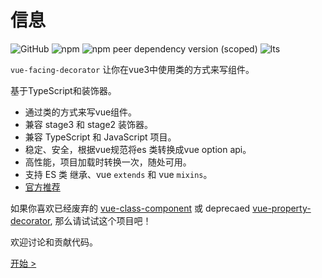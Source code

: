 # 信息

![GitHub](https://img.shields.io/github/license/facing-dev/vue-facing-decorator) ![npm](https://img.shields.io/npm/v/vue-facing-decorator) ![npm peer dependency version (scoped)](https://img.shields.io/npm/dependency-version/vue-facing-decorator/peer/vue) ![lts](https://img.shields.io/badge/LTS-prepared-blue)

`vue-facing-decorator` 让你在vue3中使用类的方式来写组件。

基于TypeScript和装饰器。

* 通过类的方式来写vue组件。
* 兼容 stage3 和 stage2 装饰器。
* 兼容 TypeScript 和 JavaScript 项目。
* 稳定、安全，根据vue规范将es 类转换成vue option api。
* 高性能，项目加载时转换一次，随处可用。
* 支持 ES 类 继承、vue `extends` 和 vue `mixins`。
* [官方推荐](https://class-component.vuejs.org)

[](../en/quick-start/code-what-it-is-example.ts ':include :type=code typescript')

如果你喜欢已经废弃的 [vue-class-component](https://github.com/vuejs/vue-class-component) 或 deprecaed [vue-property-decorator](https://github.com/kaorun343/vue-property-decorator), 那么请试试这个项目吧！

欢迎讨论和贡献代码。

[开始 > ](/zh-cn/quick-start/quick-start.md)

